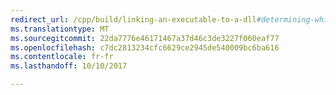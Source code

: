 ```yaml
---
redirect_url: /cpp/build/linking-an-executable-to-a-dll#determining-which-linking-method-to-use
ms.translationtype: MT
ms.sourcegitcommit: 22da7776e46171467a37d46c3de3227f060eaf77
ms.openlocfilehash: c7dc2813234cfc6629ce2945de540009bc6ba616
ms.contentlocale: fr-fr
ms.lasthandoff: 10/10/2017

---
```


